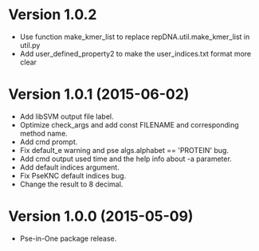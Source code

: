 # Version 1.0.2
* Use function make_kmer_list to replace repDNA.util.make_kmer_list in util.py
* Add user_defined_property2 to make the user_indices.txt format more clear

# Version 1.0.1 (2015-06-02)

* Add libSVM output file label.
* Optimize check_args and add const FILENAME and corresponding method name.
* Add cmd prompt.
* Fix default_e warning and pse algs.alphabet == 'PROTEIN' bug.
* Add cmd output used time and the help info about -a parameter.
* Add default indices argument.
* Fix PseKNC default indices bug.
* Change the result to 8 decimal.

# Version 1.0.0 (2015-05-09)

* Pse-in-One package release.